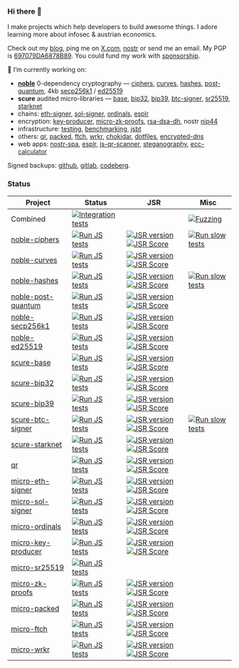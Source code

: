 ### Hi there 👋

I make projects which help developers to build awesome things. I adore learning more about infosec & austrian economics.

Check out my [blog](https://paulmillr.com), ping me on [X.com](https://x.com/paulmillr), [nostr](https://paulmillr.com/apps/nostr/#/user/npub10jcnehsxwrjepupvh602pl83up0dh3wv3fqfwv062smygqvpeuwsk03kag) or send me an email. My PGP is [697079DA6878B89](https://paulmillr.com/pgp_proof.txt). You could fund my work with [sponsorship](https://github.com/sponsors/paulmillr/).

🔭 I’m currently working on:

- [**noble**](https://paulmillr.com/noble/) 0-dependency cryptography — [ciphers](https://github.com/paulmillr/noble-ciphers), [curves](https://github.com/paulmillr/noble-curves), [hashes](https://github.com/paulmillr/noble-hashes), [post-quantum](https://github.com/paulmillr/noble-post-quantum),
  4kb [secp256k1](https://github.com/paulmillr/noble-secp256k1) /
  [ed25519](https://github.com/paulmillr/noble-ed25519)
- **scure** audited micro-libraries — [base](https://github.com/paulmillr/scure-base), [bip32](https://github.com/paulmillr/scure-bip32), [bip39](https://github.com/paulmillr/scure-bip39), [btc-signer](https://github.com/paulmillr/scure-btc-signer), [sr25519](https://github.com/paulmillr/scure-sr25519), [starknet](https://github.com/paulmillr/scure-starknet)
- chains: [eth-signer](https://github.com/paulmillr/micro-eth-signer), [sol-signer](https://github.com/paulmillr/micro-sol-signer), [ordinals](https://github.com/paulmillr/micro-ordinals), [esplr](https://github.com/paulmillr/esplr)
- encryption: [key-producer](https://github.com/paulmillr/micro-key-producer), [micro-zk-proofs](https://github.com/paulmillr/micro-zk-proofs), [rsa-dsa-dh](https://github.com/paulmillr/micro-rsa-dsa-dh), nostr [nip44](https://github.com/paulmillr/nip44)
- infrastructure: [testing](https://github.com/paulmillr/micro-should), [benchmarking](https://github.com/paulmillr/micro-bmark), [jsbt](https://github.com/paulmillr/jsbt)
- others: [qr](https://github.com/paulmillr/qr), [packed](https://github.com/paulmillr/micro-packed), [ftch](https://github.com/paulmillr/micro-ftch), [wrkr](https://github.com/paulmillr/micro-wrkr), [chokidar](https://github.com/paulmillr/chokidar), [dotfiles](https://github.com/paulmillr/dotfiles), [encrypted-dns](https://github.com/paulmillr/encrypted-dns)
- web apps: [nostr-spa](https://paulmillr.com/apps/nostr), [esplr](https://paulmillr.com/apps/esplr), [js-qr-scanner](https://paulmillr.com/apps/qr/), [steganography](https://paulmillr.com/apps/steg/), [ecc-calculator](https://paulmillr.com/noble/#demo)


Signed backups: [github](https://github.com/paulmillr/backup), [gitlab](https://gitlab.com/paulmillr/backup), [codeberg](https://codeberg.org/paulmillr).


### Status

| Project | Status | JSR | Misc |
|---------|--------|-----|------|
| Combined | [![Integration tests](https://github.com/paulmillr/integration-tests/actions/workflows/integration.yml/badge.svg)](https://github.com/paulmillr/integration-tests/actions/workflows/integration.yml) | | [![Fuzzing](https://github.com/paulmillr/integration-tests/actions/workflows/fuzz.yml/badge.svg)](https://github.com/paulmillr/integration-tests/actions/workflows/fuzz.yml) | | 
| [noble-ciphers](https://github.com/paulmillr/noble-ciphers) | [![Run JS tests](https://github.com/paulmillr/noble-ciphers/actions/workflows/test-js.yml/badge.svg)](https://github.com/paulmillr/noble-ciphers/actions/workflows/test-js.yml) | [![JSR version](https://jsr.io/badges/@noble/ciphers)](https://jsr.io/@noble/ciphers) [![JSR Score](https://jsr.io/badges/@noble/ciphers/score)](https://jsr.io/@noble/ciphers) | [![Run slow tests](https://github.com/paulmillr/noble-ciphers/actions/workflows/test-slow.yml/badge.svg)](https://github.com/paulmillr/noble-ciphers/actions/workflows/test-slow.yml) |
| [noble-curves](https://github.com/paulmillr/noble-curves) | [![Run JS tests](https://github.com/paulmillr/noble-curves/actions/workflows/test-js.yml/badge.svg)](https://github.com/paulmillr/noble-curves/actions/workflows/test-js.yml) | [![JSR version](https://jsr.io/badges/@noble/curves)](https://jsr.io/@noble/curves) [![JSR Score](https://jsr.io/badges/@noble/curves/score)](https://jsr.io/@noble/curves) |  |
| [noble-hashes](https://github.com/paulmillr/noble-hashes) | [![Run JS tests](https://github.com/paulmillr/noble-hashes/actions/workflows/test-js.yml/badge.svg)](https://github.com/paulmillr/noble-hashes/actions/workflows/test-js.yml) | [![JSR version](https://jsr.io/badges/@noble/hashes)](https://jsr.io/@noble/hashes) [![JSR Score](https://jsr.io/badges/@noble/hashes/score)](https://jsr.io/@noble/hashes) | [![Run slow tests](https://github.com/paulmillr/noble-hashes/actions/workflows/test-slow.yml/badge.svg)](https://github.com/paulmillr/noble-hashes/actions/workflows/test-slow.yml) |
| [noble-post-quantum](https://github.com/paulmillr/noble-post-quantum) | [![Run JS tests](https://github.com/paulmillr/noble-post-quantum/actions/workflows/test-js.yml/badge.svg)](https://github.com/paulmillr/noble-post-quantum/actions/workflows/test-js.yml) | [![JSR version](https://jsr.io/badges/@noble/post-quantum)](https://jsr.io/@noble/post-quantum) [![JSR Score](https://jsr.io/badges/@noble/post-quantum/score)](https://jsr.io/@noble/post-quantum) |  |
| [noble-secp256k1](https://github.com/paulmillr/noble-secp256k1) | [![Run JS tests](https://github.com/paulmillr/noble-secp256k1/actions/workflows/test-js.yml/badge.svg)](https://github.com/paulmillr/noble-secp256k1/actions/workflows/test-js.yml) | [![JSR version](https://jsr.io/badges/@noble/secp256k1)](https://jsr.io/@noble/secp256k1) [![JSR Score](https://jsr.io/badges/@noble/secp256k1/score)](https://jsr.io/@noble/secp256k1) |  |
| [noble-ed25519](https://github.com/paulmillr/noble-ed25519) | [![Run JS tests](https://github.com/paulmillr/noble-ed25519/actions/workflows/test-js.yml/badge.svg)](https://github.com/paulmillr/noble-ed25519/actions/workflows/test-js.yml) | [![JSR version](https://jsr.io/badges/@noble/ed25519)](https://jsr.io/@noble/ed25519) [![JSR Score](https://jsr.io/badges/@noble/ed25519/score)](https://jsr.io/@noble/ed25519) |  |
| [scure-base](https://github.com/paulmillr/scure-base) | [![Run JS tests](https://github.com/paulmillr/scure-base/actions/workflows/test-js.yml/badge.svg)](https://github.com/paulmillr/scure-base/actions/workflows/test-js.yml) | [![JSR version](https://jsr.io/badges/@scure/base)](https://jsr.io/@scure/base) [![JSR Score](https://jsr.io/badges/@scure/base/score)](https://jsr.io/@scure/base) |  |
| [scure-bip32](https://github.com/paulmillr/scure-bip32) | [![Run JS tests](https://github.com/paulmillr/scure-bip32/actions/workflows/test-js.yml/badge.svg)](https://github.com/paulmillr/scure-bip32/actions/workflows/test-js.yml) | [![JSR version](https://jsr.io/badges/@scure/bip32)](https://jsr.io/@scure/bip32) [![JSR Score](https://jsr.io/badges/@scure/bip32/score)](https://jsr.io/@scure/bip32) |  |
| [scure-bip39](https://github.com/paulmillr/scure-bip39) | [![Run JS tests](https://github.com/paulmillr/scure-bip39/actions/workflows/test-js.yml/badge.svg)](https://github.com/paulmillr/scure-bip39/actions/workflows/test-js.yml) | [![JSR version](https://jsr.io/badges/@scure/bip39)](https://jsr.io/@scure/bip39) [![JSR Score](https://jsr.io/badges/@scure/bip39/score)](https://jsr.io/@scure/bip39) |  |
| [scure-btc-signer](https://github.com/paulmillr/scure-btc-signer) | [![Run JS tests](https://github.com/paulmillr/scure-btc-signer/actions/workflows/test-js.yml/badge.svg)](https://github.com/paulmillr/scure-btc-signer/actions/workflows/test-js.yml) | [![JSR version](https://jsr.io/badges/@scure/btc-signer)](https://jsr.io/@scure/btc-signer) [![JSR Score](https://jsr.io/badges/@scure/btc-signer/score)](https://jsr.io/@scure/btc-signer) | [![Run slow tests](https://github.com/paulmillr/scure-btc-signer/actions/workflows/test-slow.yml/badge.svg)](https://github.com/paulmillr/scure-btc-signer/actions/workflows/test-slow.yml) |
| [scure-starknet](https://github.com/paulmillr/scure-starknet) | [![Run JS tests](https://github.com/paulmillr/scure-starknet/actions/workflows/test-js.yml/badge.svg)](https://github.com/paulmillr/scure-starknet/actions/workflows/test-js.yml) | [![JSR version](https://jsr.io/badges/@scure/starknet)](https://jsr.io/@scure/starknet) [![JSR Score](https://jsr.io/badges/@scure/starknet/score)](https://jsr.io/@scure/starknet) |  |
| [qr](https://github.com/paulmillr/qr) | [![Run JS tests](https://github.com/paulmillr/qr/actions/workflows/test-js.yml/badge.svg)](https://github.com/paulmillr/qr/actions/workflows/test-js.yml) | [![JSR version](https://jsr.io/badges/@paulmillr/qr)](https://jsr.io/@paulmillr/qr) [![JSR Score](https://jsr.io/badges/@paulmillr/qr/score)](https://jsr.io/@paulmillr/qr) |  |
| [micro-eth-signer](https://github.com/paulmillr/micro-eth-signer) | [![Run JS tests](https://github.com/paulmillr/micro-eth-signer/actions/workflows/test-js.yml/badge.svg)](https://github.com/paulmillr/micro-eth-signer/actions/workflows/test-js.yml) | [![JSR version](https://jsr.io/badges/@paulmillr/micro-eth-signer)](https://jsr.io/@paulmillr/micro-eth-signer) [![JSR Score](https://jsr.io/badges/@paulmillr/micro-eth-signer/score)](https://jsr.io/@paulmillr/micro-eth-signer) |  |
| [micro-sol-signer](https://github.com/paulmillr/micro-sol-signer) | [![Run JS tests](https://github.com/paulmillr/micro-sol-signer/actions/workflows/test-js.yml/badge.svg)](https://github.com/paulmillr/micro-sol-signer/actions/workflows/test-js.yml) | [![JSR version](https://jsr.io/badges/@paulmillr/micro-sol-signer)](https://jsr.io/@paulmillr/micro-sol-signer) [![JSR Score](https://jsr.io/badges/@paulmillr/micro-sol-signer/score)](https://jsr.io/@paulmillr/micro-sol-signer) |  |
| [micro-ordinals](https://github.com/paulmillr/micro-ordinals) | [![Run JS tests](https://github.com/paulmillr/micro-ordinals/actions/workflows/test-js.yml/badge.svg)](https://github.com/paulmillr/micro-ordinals/actions/workflows/test-js.yml) | [![JSR version](https://jsr.io/badges/@paulmillr/micro-ordinals)](https://jsr.io/@paulmillr/micro-ordinals) [![JSR Score](https://jsr.io/badges/@paulmillr/micro-ordinals/score)](https://jsr.io/@paulmillr/micro-ordinals) |  |
| [micro-key-producer](https://github.com/paulmillr/micro-key-producer) | [![Run JS tests](https://github.com/paulmillr/micro-key-producer/actions/workflows/test-js.yml/badge.svg)](https://github.com/paulmillr/micro-key-producer/actions/workflows/test-js.yml) | [![JSR version](https://jsr.io/badges/@paulmillr/micro-key-producer)](https://jsr.io/@paulmillr/micro-key-producer) [![JSR Score](https://jsr.io/badges/@paulmillr/micro-key-producer/score)](https://jsr.io/@paulmillr/micro-key-producer) |  |
| [micro-sr25519](https://github.com/paulmillr/micro-sr25519) | [![Run JS tests](https://github.com/paulmillr/micro-sr25519/actions/workflows/test-js.yml/badge.svg)](https://github.com/paulmillr/micro-sr25519/actions/workflows/test-js.yml) |  |  |
| [micro-zk-proofs](https://github.com/paulmillr/micro-zk-proofs) | [![Run JS tests](https://github.com/paulmillr/micro-zk-proofs/actions/workflows/test-js.yml/badge.svg)](https://github.com/paulmillr/micro-zk-proofs/actions/workflows/test-js.yml) | [![JSR version](https://jsr.io/badges/@paulmillr/micro-zk-proofs)](https://jsr.io/@paulmillr/micro-zk-proofs) [![JSR Score](https://jsr.io/badges/@paulmillr/micro-zk-proofs/score)](https://jsr.io/@paulmillr/micro-zk-proofs) |  |
| [micro-packed](https://github.com/paulmillr/micro-packed) | [![Run JS tests](https://github.com/paulmillr/micro-packed/actions/workflows/test-js.yml/badge.svg)](https://github.com/paulmillr/micro-packed/actions/workflows/test-js.yml) | [![JSR version](https://jsr.io/badges/@paulmillr/micro-packed)](https://jsr.io/@paulmillr/micro-packed) [![JSR Score](https://jsr.io/badges/@paulmillr/micro-packed/score)](https://jsr.io/@paulmillr/micro-packed) |  |
| [micro-ftch](https://github.com/paulmillr/micro-ftch) | [![Run JS tests](https://github.com/paulmillr/micro-ftch/actions/workflows/test-js.yml/badge.svg)](https://github.com/paulmillr/micro-ftch/actions/workflows/test-js.yml) | [![JSR version](https://jsr.io/badges/@paulmillr/micro-ftch)](https://jsr.io/@paulmillr/micro-ftch) [![JSR Score](https://jsr.io/badges/@paulmillr/micro-ftch/score)](https://jsr.io/@paulmillr/micro-ftch) |  |
| [micro-wrkr](https://github.com/paulmillr/micro-wrkr) | [![Run JS tests](https://github.com/paulmillr/micro-wrkr/actions/workflows/test-js.yml/badge.svg)](https://github.com/paulmillr/micro-zk-proofs/actions/workflows/test-js.yml) | [![JSR version](https://jsr.io/badges/@paulmillr/micro-wrkr)](https://jsr.io/@paulmillr/micro-wrkr) [![JSR Score](https://jsr.io/badges/@paulmillr/micro-wrkr/score)](https://jsr.io/@paulmillr/micro-wrkr) |  |
